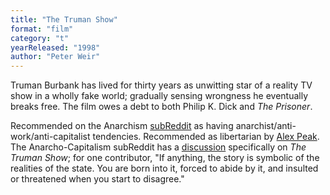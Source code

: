 ```yaml
---
title: "The Truman Show"
format: "film"
category: "t"
yearReleased: "1998"
author: "Peter Weir"
---
```

Truman Burbank has lived for thirty years as unwitting  star of a reality TV show in a wholly fake world; gradually sensing wrongness he  eventually breaks free. The film owes a debt to both Philip K. Dick and _The  Prisoner_.

Recommended on the Anarchism <a href="https://www.reddit.com/r/Anarchism/comments/1953qj/have_you_any_movie_recommendations_containing/"> subReddit</a> as having anarchist/anti-work/anti-capitalist tendencies.  Recommended as libertarian by <a href="http://alexpeak.com/art/films/tts/">Alex  Peak</a>. The Anarcho-Capitalism subReddit has a <a href="https://www.reddit.com/r/Anarcho_Capitalism/comments/nrl91/the_truman_show_movie/"> discussion</a> specifically on _The Truman Show_; for one contributor, "If  anything, the story is symbolic of the realities of the state. You are born into  it, forced to abide by it, and insulted or threatened when you start to  disagree."
